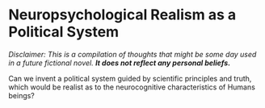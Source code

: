 # Neuropsychological Realism as a Political System

*Disclaimer: This is a compilation of thoughts that might be some day used in a future fictional novel. **It does not reflect any personal beliefs.***

Can we invent a political system guided by scientific principles and truth, which would be realist as to the neurocognitive characteristics of Humans beings?
